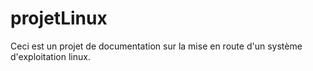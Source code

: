 # projetLinux

Ceci est un projet de documentation sur la mise en route d'un système d'exploitation linux.
